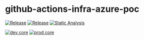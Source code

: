 # github-actions-infra-azure-poc

[![Release](https://img.shields.io/github/v/release/pagopa/github-actions-infra-azure-poc)](https://github.com/pagopa/github-actions-infra-azure-poc/releases)
[![Release](https://github.com/pagopa/github-actions-infra-azure-poc/actions/workflows/release.yml/badge.svg)](https://github.com/pagopa/github-actions-infra-azure-poc/actions/workflows/release.yml)
[![Static Analysis](https://github.com/pagopa/github-self-hosted-runner-azure-poc/actions/workflows/static_analysis.yml/badge.svg)](https://github.com/pagopa/github-self-hosted-runner-azure-poc/actions/workflows/static_analysis.yml)

[![dev core](https://github.com/pagopa/github-actions-infra-azure-poc/actions/workflows/dev_cd_core.yml/badge.svg)](https://github.com/pagopa/github-actions-infra-azure-poc/actions/workflows/dev_cd_core.yml)
[![prod core](https://github.com/pagopa/github-actions-infra-azure-poc/actions/workflows/prod_cd_core.yml/badge.svg)](https://github.com/pagopa/github-actions-infra-azure-poc/actions/workflows/prod_cd_core.yml)
